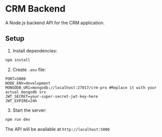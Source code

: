 # CRM Backend

A Node.js backend API for the CRM application.

## Setup

1. Install dependencies:
```bash
npm install
```

2. Create `.env` file:
```env
PORT=5000
NODE_ENV=development
MONGODB_URI=mongodb://localhost:27017/crm-pro #Replace it with your actual mongodb srv
JWT_SECRET=your-super-secret-jwt-key-here
JWT_EXPIRE=24h
```

3. Start the server:
```bash
npm run dev
```

The API will be available at `http://localhost:5000`
